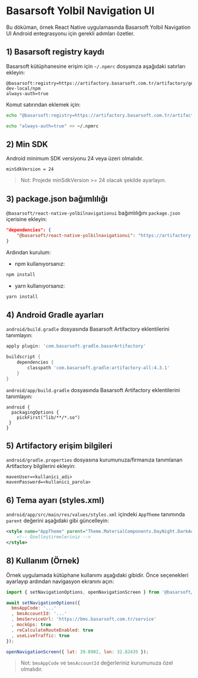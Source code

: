 # Basarsoft Yolbil Navigation UI

Bu döküman, örnek React Native uygulamasında Basarsoft Yolbil Navigation UI Android entegrasyonu için gerekli adımları özetler.

## 1) Basarsoft registry kaydı

Basarsoft kütüphanesine erişim için `~/.npmrc` dosyanıza aşağıdaki satırları ekleyin:

```
@basarsoft:registry=https://artifactory.basarsoft.com.tr/artifactory/generic-dev-local/npm
always-auth=true
```

Komut satırından eklemek için:

```bash
echo "@basarsoft:registry=https://artifactory.basarsoft.com.tr/artifactory/generic-dev-local/npm" >> ~/.npmrc

echo "always-auth=true" >> ~/.npmrc
```

## 2) Min SDK

Android minimum SDK versiyonu 24 veya üzeri olmalıdır.

```
minSdkVersion = 24
```

> Not: Projede minSdkVersion >= 24 olacak şekilde ayarlayın.

## 3) package.json bağımlılığı

`@basarsoft/react-native-yolbilnavigationui` bağımlılığını `package.json` içerisine ekleyin:

```json
"dependencies": {
    "@basarsoft/react-native-yolbilnavigationui": "https://artifactory.basarsoft.com.tr/artifactory/generic-dev-local/npm/dist/basarsoft-react-native-yolbilnavigationui-0.1.13.tgz"
}
```

Ardından kurulum:

- npm kullanıyorsanız:

```bash
npm install
```

- yarn kullanıyorsanız:

```bash
yarn install
```

## 4) Android Gradle ayarları

`android/build.gradle` dosyasında Basarsoft Artifactory eklentilerini tanımlayın:

```gradle
apply plugin: 'com.basarsoft.gradle.basarArtifactory'

buildscript {
    dependencies {
        classpath 'com.basarsoft.gradle:artifactory-all:4.3.1'
    }
}

```

`android/app/build.gradle` dosyasında Basarsoft Artifactory eklentilerini tanımlayın:

```
android {
  packagingOptions {
    pickFirst("lib/**/*.so")
 }
}
```


## 5) Artifactory erişim bilgileri

`android/gradle.properties` dosyasına kurumunuza/firmanıza tanımlanan Artifactory bilgilerini ekleyin:

```
mavenUser=<kullanici_adi>
mavenPassword=<kullanici_parola>
```

## 6) Tema ayarı (styles.xml)

`android/app/src/main/res/values/styles.xml` içindeki `AppTheme` tanımında `parent` değerini aşağıdaki gibi güncelleyin:

```xml
<style name="AppTheme" parent="Theme.MaterialComponents.DayNight.DarkActionBar">
    <!-- Özelleştirmeleriniz -->
</style>
```

## 8) Kullanım (Örnek)

Örnek uygulamada kütüphane kullanımı aşağıdaki gibidir. Önce seçenekleri ayarlayıp ardından navigasyon ekranını açın:

```javascript
import { setNavigationOptions, openNavigationScreen } from '@basarsoft/react-native-yolbilnavigationui';

await setNavigationOptions({
  bmsAppCode: '...'
  , bmsAccountId: '...'
  , bmsServiceUrl: 'https://bms.basarsoft.com.tr/service'
  , mockGps: true
  , reCalculateRouteEnabled: true
  , useLiveTraffic: true
});

openNavigationScreen({ lat: 39.8902, lon: 32.82435 });
```

> Not: `bmsAppCode` ve `bmsAccountId` değerleriniz kurumunuza özel olmalıdır.


